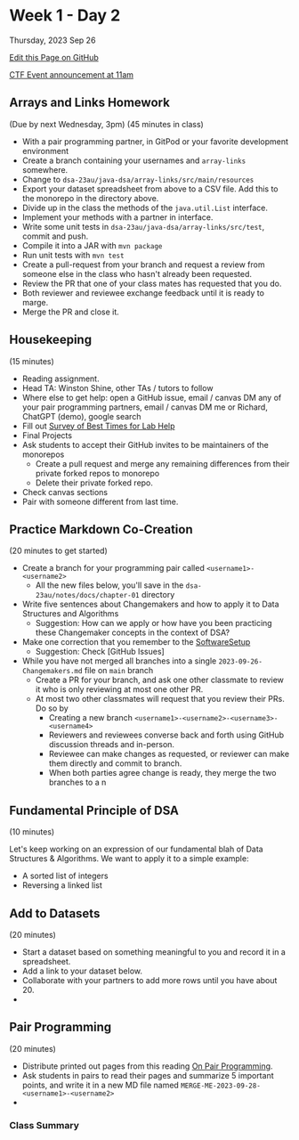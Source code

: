 # Week 1 - Day 2
Thursday, 2023 Sep 26

[Edit this Page on GitHub](https://github.com/TheEvergreenStateCollege/upper-division-cs/edit/main/dsa-23au/notes/docs/week-01/2023-09-28.md)

[CTF Event announcement at 11am](2023-09-26-ctf-event.md)

## Arrays and Links Homework
(Due by next Wednesday, 3pm)
(45 minutes in class)

* With a pair programming partner, in GitPod or your favorite development environment
* Create a branch containing your usernames and `array-links` somewhere.
* Change to `dsa-23au/java-dsa/array-links/src/main/resources` 
* Export your dataset spreadsheet from above to a CSV file. Add this to the monorepo in the directory above.
* Divide up in the class the methods of the `java.util.List` interface.
* Implement your methods with a partner in interface.
* Write some unit tests in `dsa-23au/java-dsa/array-links/src/test`, commit and push.
* Compile it into a JAR with `mvn package`
* Run unit tests with `mvn test`
* Create a pull-request from your branch and request a review from someone else in the class who hasn't already been requested.
* Review the PR that one of your class mates has requested that you do.
* Both reviewer and reviewee exchange feedback until it is ready to marge.
* Merge the PR and close it.

## Housekeeping
(15 minutes)

* Reading assignment.
* Head TA: Winston Shine, other TAs / tutors to follow
* Where else to get help: open a GitHub issue, email / canvas DM any of your pair programming partners, email / canvas DM me or Richard, ChatGPT (demo), google search
* Fill out [Survey of Best Times for Lab Help](LabHelpSurvey.md)
* Final Projects 
* Ask students to accept their GitHub invites to be maintainers of the monorepos
  * Create a pull request and merge any remaining differences from their private forked repos to monorepo
  * Delete their private forked repo.
* Check canvas sections
* Pair with someone different from last time.

## Practice Markdown Co-Creation
(20 minutes to get started)

* Create a branch for your programming pair called `<username1>-<username2>`
  * All the new files below, you'll save in the `dsa-23au/notes/docs/chapter-01` directory
* Write five sentences about Changemakers and how to apply it to Data Structures and Algorithms
  * Suggestion: How can we apply or how have you been practicing these Changemaker concepts in the context of DSA?
* Make one correction that you remember to the [SoftwareSetup](../SoftwareSetup.md)
  * Suggestion: Check [GitHub Issues]
* While you have not merged all branches into a single `2023-09-26-Changemakers.md` file on `main` branch
  * Create a PR for your branch, and ask one other classmate to review it who is only reviewing at most one other PR.
  * At most two other classmates will request that you review their PRs. Do so by
    * Creating a new branch `<username1>-<username2>-<username3>-<username4>`
    * Reviewers and reviewees converse back and forth using GitHub discussion threads and in-person.
    * Reviewee can make changes as requested, or reviewer can make them directly and commit to branch.
    * When both parties agree change is ready, they merge the two branches to a n 

## Fundamental Principle of DSA
(10 minutes)

Let's keep working on an expression of our fundamental blah of Data Structures & Algorithms.
We want to apply it to a simple example:

  * A sorted list of integers
  * Reversing a linked list

## Add to Datasets
(20 minutes)

* Start a dataset based on something meaningful to you and record it in a spreadsheet.
* Add a link to your dataset below.
* Collaborate with your partners to add more rows until you have about 20.
* 

## Pair Programming 
(20 minutes)

* Distribute printed out pages from this reading [On Pair Programming](https://martinfowler.com/articles/on-pair-programming.html).
* Ask students in pairs to read their pages and summarize 5 important points, and write it in a new MD file
  named `MERGE-ME-2023-09-28-<username1>-<username2>`
* 

### Class Summary

